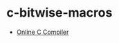 c-bitwise-macros
================
- [Online C Compiler](https://www.programiz.com/c-programming/online-compiler/)
